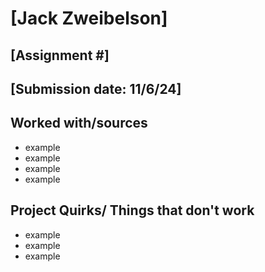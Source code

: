 # [Jack Zweibelson]
## [Assignment #]
## [Submission date: 11/6/24]
## Worked with/sources 
* example
* example
* example
* example
## Project Quirks/ Things that don't work
* example
* example
* example
